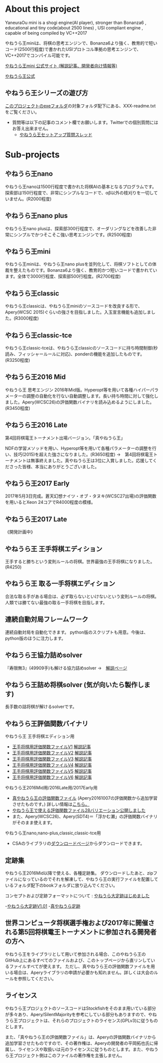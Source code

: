 # About this project

YaneuraOu mini is a shogi engine(AI player), stronger than Bonanza6 , educational and tiny code(about 2500 lines) , USI compliant engine , capable of being compiled by VC++2017

やねうら王miniは、将棋の思考エンジンで、Bonanza6より強く、教育的で短いコード(2500行程度)で書かれたUSIプロトコル準拠の思考エンジンで、VC++2017でコンパイル可能です。

[やねうら王mini 公式サイト (解説記事、開発者向け情報等)](http://yaneuraou.yaneu.com/YaneuraOu_Mini/)

[やねうら王公式 ](http://yaneuraou.yaneu.com/)

## やねうら王シリーズの遊び方

[このプロジェクトのexeフォルダ](https://github.com/yaneurao/YaneuraOu/tree/master/exe)の対象フォルダ配下にある、XXX-readme.txtをご覧ください。

- 質問等は以下の記事のコメント欄でお願いします。Twitterでの個別質問にはお答え出来ません。
	- [やねうら王セットアップ質問スレッド](http://yaneuraou.yaneu.com/2017/05/04/%E3%82%84%E3%81%AD%E3%81%86%E3%82%89%E7%8E%8B-%E3%82%BB%E3%83%83%E3%83%88%E3%82%A2%E3%83%83%E3%83%97%E8%B3%AA%E5%95%8F%E3%82%B9%E3%83%AC%E3%83%83%E3%83%89/)

# Sub-projects

## やねうら王nano

やねうら王nanoは1500行程度で書かれた将棋AIの基本となるプログラムです。探索部は150行程度で、非常にシンプルなコードで、αβ以外の枝刈りを一切していません。(R2000程度)

## やねうら王nano plus

やねうら王nano plusは、探索部300行程度で、オーダリングなどを改善した非常にシンプルでかつそこそこ強い思考エンジンです。(R2500程度)

## やねうら王mini

やねうら王miniは、やねうら王nano plusを並列化して、将棋ソフトとしての体裁を整えたものです。Bonanza6より強く、教育的かつ短いコードで書かれています。全体で3000行程度、探索部500行程度。(R2700程度)

## やねうら王classic

やねうら王classicは、やねうら王miniのソースコードを改良する形で、Apery(WCSC 2015)ぐらいの強さを目指しました。入玉宣言機能も追加しました。(R3000程度)

## やねうら王classic-tce

やねうら王classic-tceは、やねうら王classicのソースコードに持ち時間制御(秒読み、フィッシャールールに対応)、ponderの機能を追加したものです。(R3250程度)

## やねうら王2016 Mid

やねうら王 思考エンジン 2016年Mid版。Hyperopt等を用いて各種ハイパーパラメーターの調整の自動化を行ない自動調整します。長い持ち時間に対して強化しました。Apery(WCSC26)の評価関数バイナリを読み込めるようにしました。(R3450程度)

## やねうら王2016 Late

第4回将棋電王トーナメント出場バージョン。「真やねうら王」

NDFの学習メソッドを用い、Hyperopt等を用いて各種パラメーターの調整を行い、技巧(2015)を超えた強さになりました。(R3650程度)
→　第4回将棋電王トーナメントは無事終えました。真やねうら王は3位に入賞しました。応援してくださった皆様、本当にありがとうございました。

## やねうら王2017 Early

2017年5月3日完成。蒼天幻想ナイツ・オブ・タヌキ(WCSC27出場)の評価関数を用いるとXeon 24コアでR4000程度の模様。

## やねうら王2017 Late

《開発計画中》

## やねうら王 王手将棋エディション

王手すると勝ちという変則ルールの将棋。世界最強の王手将棋になりました。(R4250)

## やねうら王 取る一手将棋エディション

合法な取る手がある場合は、必ず取らないといけないという変則ルールの将棋。人類では勝てない最強の取る一手将棋を目指します。

## 連続自動対局フレームワーク

連続自動対局を自動化できます。 python版のスクリプトも用意。今後は、python版のほうに注力します。

## やねうら王協力詰めsolver

『寿限無3』(49909手)も解ける協力詰めsolver →　[解説ページ](http://yaneuraou.yaneu.com/2016/01/02/%E5%8D%94%E5%8A%9B%E8%A9%B0%E3%82%81solver%E3%82%92%E5%85%AC%E9%96%8B%E3%81%97%E3%81%BE%E3%81%99/)

## やねうら王詰め将棋solver (気が向いたら製作します)

長手数の詰将棋が解けるsolverです。

## やねうら王評価関数バイナリ

やねうら王 王手将棋エディション用

- [王手将棋用評価関数ファイルV1](https://drive.google.com/file/d/0Bzbi5rbfN85NOEF6QWFienZrSDg/) [解説記事](http://yaneuraou.yaneu.com/2016/11/21/%E7%8E%8B%E6%89%8B%E5%B0%86%E6%A3%8B%E5%B0%82%E7%94%A8%E8%A9%95%E4%BE%A1%E9%96%A2%E6%95%B0%E3%83%95%E3%82%A1%E3%82%A4%E3%83%ABv1%E3%81%8C%E5%87%BA%E6%9D%A5%E3%81%BE%E3%81%97%E3%81%9F/)
- [王手将棋用評価関数ファイルV2](https://drive.google.com/open?id=0Bzbi5rbfN85Nci02T3hkWm1yQlE) [解説記事](http://yaneuraou.yaneu.com/2016/11/22/%E7%8E%8B%E6%89%8B%E5%B0%86%E6%A3%8B%E7%94%A8%E8%A9%95%E4%BE%A1%E9%96%A2%E6%95%B0%E3%83%95%E3%82%A1%E3%82%A4%E3%83%ABv2%E3%82%92%E5%85%AC%E9%96%8B%E3%81%97%E3%81%BE%E3%81%97%E3%81%9F/)
- [王手将棋用評価関数ファイルV3](https://drive.google.com/open?id=0Bzbi5rbfN85NVGJ3eHNtaHZhLXc) [解説記事](http://yaneuraou.yaneu.com/2016/11/23/%E7%8E%8B%E6%89%8B%E5%B0%86%E6%A3%8B%E7%94%A8%E8%A9%95%E4%BE%A1%E9%96%A2%E6%95%B0%E3%83%95%E3%82%A1%E3%82%A4%E3%83%ABv3%E3%82%92%E5%85%AC%E9%96%8B%E3%81%97%E3%81%BE%E3%81%97%E3%81%9F/)
- [王手将棋用評価関数ファイルV4](https://drive.google.com/open?id=0Bzbi5rbfN85NcTIzaFVKU0ZfNU0) [解説記事](http://yaneuraou.yaneu.com/2016/11/23/%E7%8E%8B%E6%89%8B%E5%B0%86%E6%A3%8B%E7%94%A8%E8%A9%95%E4%BE%A1%E9%96%A2%E6%95%B0%E3%83%95%E3%82%A1%E3%82%A4%E3%83%ABv4%E3%82%92%E5%85%AC%E9%96%8B%E3%81%97%E3%81%BE%E3%81%97%E3%81%9F/)
- [王手将棋用評価関数ファイルV5](https://drive.google.com/open?id=0Bzbi5rbfN85Na3ZOeE5zNUZpNkE) [解説記事](http://yaneuraou.yaneu.com/2016/11/24/%E7%8E%8B%E6%89%8B%E5%B0%86%E6%A3%8B%E7%94%A8%E8%A9%95%E4%BE%A1%E9%96%A2%E6%95%B0%E3%83%95%E3%82%A1%E3%82%A4%E3%83%ABv5%E3%82%92%E5%85%AC%E9%96%8B%E3%81%97%E3%81%BE%E3%81%97%E3%81%9F/)
- [王手将棋用評価関数ファイルV6](https://drive.google.com/open?id=0Bzbi5rbfN85NeWxUWUFfMFdZSjQ) [解説記事](http://yaneuraou.yaneu.com/2016/11/29/%E7%8E%8B%E6%89%8B%E5%B0%86%E6%A3%8B%E7%94%A8%E8%A9%95%E4%BE%A1%E9%96%A2%E6%95%B0%E3%83%95%E3%82%A1%E3%82%A4%E3%83%ABv6%E3%82%92%E5%85%AC%E9%96%8B%E3%81%97%E3%81%BE%E3%81%97%E3%81%9F/)

やねうら王2016Mid用/2016Late用/2017Early用

- [真やねうら王の評価関数ファイル](https://drive.google.com/open?id=0ByIGrGAuSfHHVVh0bEhxRHNpcGc) (Apery20161007の評価関数から追加学習させたものです。) 詳しい情報は[こちら。](http://yaneuraou.yaneu.com/2016/10/17/%E7%9C%9F%E3%82%84%E3%81%AD%E3%81%86%E3%82%89%E7%8E%8B%E3%81%AE%E8%A9%95%E4%BE%A1%E9%96%A2%E6%95%B0%E3%81%AB%E3%81%A4%E3%81%84%E3%81%A6/)
- [やねうら王で使える評価関数ファイル28バリエーション公開しました](http://yaneuraou.yaneu.com/2016/07/22/%E3%82%84%E3%81%AD%E3%81%86%E3%82%89%E7%8E%8B%E3%81%A7%E4%BD%BF%E3%81%88%E3%82%8B%E8%A9%95%E4%BE%A1%E9%96%A2%E6%95%B0%E3%83%95%E3%82%A1%E3%82%A4%E3%83%AB28%E3%83%90%E3%83%AA%E3%82%A8%E3%83%BC%E3%82%B7/)
- また、Apery(WCSC26)、Apery(SDT4)＝「浮かむ瀬」の評価関数バイナリがそのまま使えます。

やねうら王nano,nano-plus,classic,classic-tce用
- CSAのライブラリの[ダウンロードページ](http://www.computer-shogi.org/library/)からダウンロードできます。

## 定跡集

やねうら王2016Mid以降で使える、各種定跡集。
ダウンロードしたあと、zipファイルになっているのでそれを解凍して、やねうら王の実行ファイルを配置しているフォルダ配下のbookフォルダに放り込んでください。

コンセプトおよび定跡フォーマットについて : [やねうら大定跡はじめました](http://yaneuraou.yaneu.com/2016/07/10/%E3%82%84%E3%81%AD%E3%81%86%E3%82%89%E5%A4%A7%E5%AE%9A%E8%B7%A1%E3%81%AF%E3%81%98%E3%82%81%E3%81%BE%E3%81%97%E3%81%9F/)

-[やねうら大定跡V1.01](https://drive.google.com/open?id=0Bzbi5rbfN85NbWxfazMzamFVZm8)
-[真やねうら定跡](https://drive.google.com/open?id=0ByIGrGAuSfHHcXRrc2FmdHVmRzA)

## 世界コンピュータ将棋選手権および2017年に開催される第5回将棋電王トーナメントに参加される開発者の方へ

やねうら王をライブラリとして用いて参加される場合、このやねうら王のGitHub上にあるすべてのファイルおよび、このトップページから直リンしているファイルすべてが使えます。
ただし、真やねうら王の評価関数ファイルを用いる場合は、Aperyライブラリの申請が必要かも知れません。詳しくは大会のルールを参照してください。

## ライセンス

やねうら王プロジェクトのソースコードはStockfishをそのまま用いている部分が多々あり、Apery/SilentMajorityを参考にしている部分もありますので、やねうら王プロジェクトは、それらのプロジェクトのライセンス(GPLv3)に従うものとします。

また、「真やねうら王の評価関数ファイル」は、Aperyの評価関数バイナリから追加学習させたものですので、その著作権は、Aperyの開発者の平岡拓也氏に帰属し、ライセンスや取扱いは元のライセンスに従うものとします。また、やねうら王プロジェクト側はこのファイルの著作権を主張しません。

